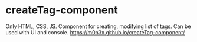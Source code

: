 # createTag-component
Only HTML, CSS, JS. Component for creating, modifying list of tags. Can be used  with UI and console.
https://m0n3x.github.io/createTag-component/
